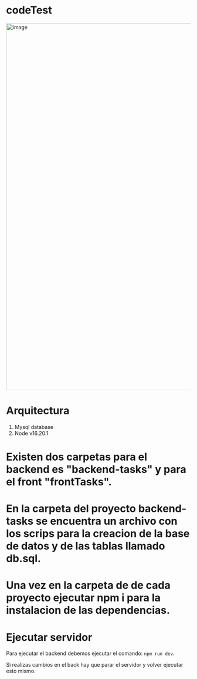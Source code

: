 # codeTest

<img width="1000" alt="image" src="https://github.com/afgomez123/codeTest/assets/36038728/f27272bb-d1e4-4e3c-b2e4-981cb1103108">


# Arquitectura
1. Mysql database
2. Node v16.20.1

# Existen dos carpetas para el backend es "backend-tasks" y para el front "frontTasks".

# En la carpeta del proyecto backend-tasks se encuentra un archivo con los scrips para la creacion de la base de datos y de las tablas llamado db.sql.

# Una vez en la carpeta de de cada proyecto ejecutar npm i para la instalacion de las dependencias.


# Ejecutar servidor
Para ejecutar el backend debemos ejecutar el comando: `npm run dev`.

Si realizas cambios en el back hay que parar el servidor y volver ejecutar esto mismo.
